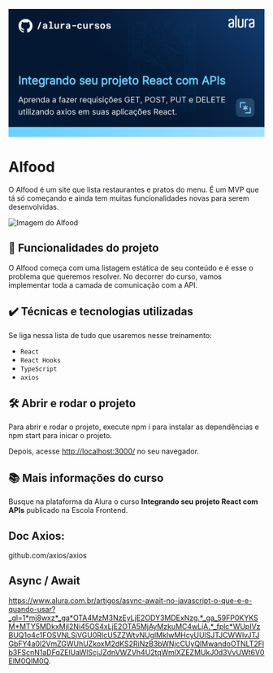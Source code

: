 ![Integrando seu projeto React com APIs](thumbnail.png)

# Alfood

O Alfood é um site que lista restaurantes e pratos do menu. 
É um MVP que tá só começando e ainda tem muitas funcionalidades novas para serem desenvolvidas.

<img src="screencapture.png" alt="Imagem do Alfood" width="50%">


## 🔨 Funcionalidades do projeto

O Alfood começa com uma listagem estática de seu conteúdo e é esse o problema que queremos resolver.
No decorrer do curso, vamos implementar toda a camada de comunicação com a API.

## ✔️ Técnicas e tecnologias utilizadas

Se liga nessa lista de tudo que usaremos nesse treinamento:

- `React`
- `React Hooks`
- `TypeScript`
- `axios`

## 🛠️ Abrir e rodar o projeto

Para abrir e rodar o projeto, execute npm i para instalar as dependências e npm start para inicar o projeto.

Depois, acesse <a href="http://localhost:3000/">http://localhost:3000/</a> no seu navegador.

## 📚 Mais informações do curso

Busque na plataforma da Alura o curso **Integrando seu projeto React com APIs** publicado na Escola Frontend.

## Doc Axios:  
github.com/axios/axios

## Async / Await
https://www.alura.com.br/artigos/async-await-no-javascript-o-que-e-e-quando-usar?_gl=1*mj8wxz*_ga*OTA4MzM3NzEyLjE2ODY3MDExNzg.*_ga_59FP0KYKSM*MTY5MDkxMjI2Ni45OS4xLjE2OTA5MjAyMzkuMC4wLjA.*_fplc*WUpIVzBUQ1o4c1FOSVNLSjVGU0RIcU5ZZWtvNUglMkIwMHcyUUlSJTJCWWlvJTJGbFY4a0l2VmZGWUhUZkoxM2dKS2RiNzB3bWNjcCUyQlMwandoOTNLT2Flb3FScnN1aDFqZElUaWlScjJZdnVWZVh4U2tqWmlXZEZMUkJ0d3VvUWt6V0ElM0QlM0Q.